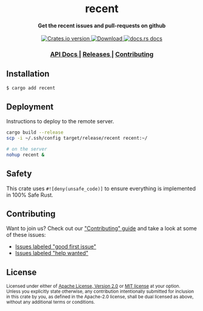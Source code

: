 <h1 align="center">recent</h1>
<div align="center">
  <strong>
    Get the recent issues and pull-requests on github
  </strong>
</div>

<br />

<div align="center">
  <!-- Crates version -->
  <a href="https://crates.io/crates/recent">
    <img src="https://img.shields.io/crates/v/recent.svg?style=flat-square"
    alt="Crates.io version" />
  </a>
  <!-- Downloads -->
  <a href="https://crates.io/crates/recent">
    <img src="https://img.shields.io/crates/d/recent.svg?style=flat-square"
      alt="Download" />
  </a>
  <!-- docs.rs docs -->
  <a href="https://docs.rs/recent">
    <img src="https://img.shields.io/badge/docs-latest-blue.svg?style=flat-square"
      alt="docs.rs docs" />
  </a>
</div>

<div align="center">
  <h3>
    <a href="https://docs.rs/recent">
      API Docs
    </a>
    <span> | </span>
    <a href="https://github.com/yoshuawuyts/recent/releases">
      Releases
    </a>
    <span> | </span>
    <a href="https://github.com/yoshuawuyts/recent/blob/master.github/CONTRIBUTING.md">
      Contributing
    </a>
  </h3>
</div>

## Installation
```sh
$ cargo add recent
```

## Deployment

Instructions to deploy to the remote server.
```sh
cargo build --release
scp -i ~/.ssh/config target/release/recent recent:~/

# on the server
nohup recent &
```

## Safety
This crate uses ``#![deny(unsafe_code)]`` to ensure everything is implemented in
100% Safe Rust.

## Contributing
Want to join us? Check out our ["Contributing" guide][contributing] and take a
look at some of these issues:

- [Issues labeled "good first issue"][good-first-issue]
- [Issues labeled "help wanted"][help-wanted]

[contributing]: https://github.com/yoshuawuyts/recent/blob/master.github/CONTRIBUTING.md
[good-first-issue]: https://github.com/yoshuawuyts/recent/labels/good%20first%20issue
[help-wanted]: https://github.com/yoshuawuyts/recent/labels/help%20wanted

## License

<sup>
Licensed under either of <a href="LICENSE-APACHE">Apache License, Version
2.0</a> or <a href="LICENSE-MIT">MIT license</a> at your option.
</sup>

<br/>

<sub>
Unless you explicitly state otherwise, any contribution intentionally submitted
for inclusion in this crate by you, as defined in the Apache-2.0 license, shall
be dual licensed as above, without any additional terms or conditions.
</sub>
